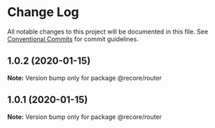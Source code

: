 # Change Log

All notable changes to this project will be documented in this file.
See [Conventional Commits](https://conventionalcommits.org) for commit guidelines.

## 1.0.2 (2020-01-15)

**Note:** Version bump only for package @recore/router





## 1.0.1 (2020-01-15)

**Note:** Version bump only for package @recore/router
